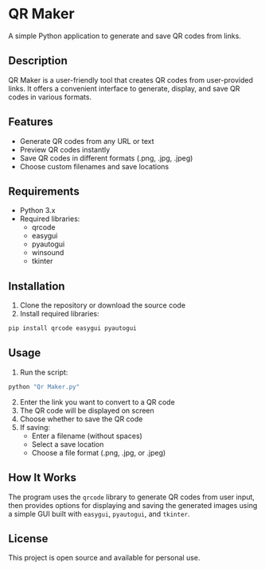 # QR Maker

A simple Python application to generate and save QR codes from links.

## Description

QR Maker is a user-friendly tool that creates QR codes from user-provided links. It offers a convenient interface to generate, display, and save QR codes in various formats.

## Features

- Generate QR codes from any URL or text
- Preview QR codes instantly
- Save QR codes in different formats (.png, .jpg, .jpeg)
- Choose custom filenames and save locations

## Requirements

- Python 3.x
- Required libraries:
    - qrcode
    - easygui
    - pyautogui
    - winsound
    - tkinter

## Installation

1. Clone the repository or download the source code
2. Install required libraries:

```bash
pip install qrcode easygui pyautogui
```

## Usage

1. Run the script:

```bash
python "Qr Maker.py"
```

2. Enter the link you want to convert to a QR code
3. The QR code will be displayed on screen
4. Choose whether to save the QR code
5. If saving:
     - Enter a filename (without spaces)
     - Select a save location
     - Choose a file format (.png, .jpg, or .jpeg)

## How It Works

The program uses the `qrcode` library to generate QR codes from user input, then provides options for displaying and saving the generated images using a simple GUI built with `easygui`, `pyautogui`, and `tkinter`.

## License

This project is open source and available for personal use.